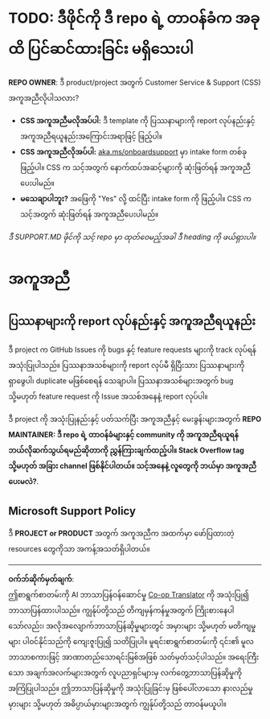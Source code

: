 <!--
CO_OP_TRANSLATOR_METADATA:
{
  "original_hash": "b7244261ee19497082edf33bcce64717",
  "translation_date": "2025-09-03T23:08:41+00:00",
  "source_file": "SUPPORT.md",
  "language_code": "my"
}
-->
# TODO: ဒီဖိုင်ကို ဒီ repo ရဲ့ တာဝန်ခံက အခုထိ ပြင်ဆင်ထားခြင်း မရှိသေးပါ

**REPO OWNER**: ဒီ product/project အတွက် Customer Service & Support (CSS) အကူအညီလိုပါသလား?

- **CSS အကူအညီမလိုအပ်ပါ:** ဒီ template ကို ပြဿနာများကို report လုပ်နည်းနှင့် အကူအညီရယူနည်းအကြောင်းအရာဖြင့် ဖြည့်ပါ။
- **CSS အကူအညီလိုအပ်ပါ:** [aka.ms/onboardsupport](https://aka.ms/onboardsupport) မှာ intake form တစ်ခု ဖြည့်ပါ။ CSS က သင့်အတွက် နောက်ထပ်အဆင့်များကို ဆုံးဖြတ်ရန် အကူအညီပေးပါမည်။
- **မသေချာပါဘူး?** အဖြေကို "Yes" လို့ ထင်ပြီး intake form ကို ဖြည့်ပါ။ CSS က သင့်အတွက် ဆုံးဖြတ်ရန် အကူအညီပေးပါမည်။

*ဒီ SUPPORT.MD ဖိုင်ကို သင့် repo မှာ ထုတ်ဝေမည့်အခါ ဒီ heading ကို ဖယ်ရှားပါ။*

# အကူအညီ

## ပြဿနာများကို report လုပ်နည်းနှင့် အကူအညီရယူနည်း  

ဒီ project က GitHub Issues ကို bugs နှင့် feature requests များကို track လုပ်ရန် အသုံးပြုပါသည်။ ပြဿနာအသစ်များကို report လုပ်မီ ရှိပြီးသား ပြဿနာများကို ရှာဖွေပါ၊ duplicate မဖြစ်စေရန် သေချာပါ။ ပြဿနာအသစ်များအတွက် bug သို့မဟုတ် feature request ကို Issue အသစ်အနေနဲ့ report လုပ်ပါ။

ဒီ project ကို အသုံးပြုနည်းနှင့် ပတ်သက်ပြီး အကူအညီနှင့် မေးခွန်းများအတွက် **REPO MAINTAINER: ဒီ repo ရဲ့ တာဝန်ခံများနှင့် community ကို အကူအညီရယူရန် ဘယ်လိုဆက်သွယ်ရမည်ဆိုတာကို ညွှန်ကြားချက်ထည့်ပါ။ Stack Overflow tag သို့မဟုတ် အခြား channel ဖြစ်နိုင်ပါတယ်။ သင့်အနေနဲ့ လူတွေကို ဘယ်မှာ အကူအညီပေးမလဲ?**.

## Microsoft Support Policy  

ဒီ **PROJECT or PRODUCT** အတွက် အကူအညီက အထက်မှာ ဖော်ပြထားတဲ့ resources တွေကိုသာ အကန့်အသတ်ရှိပါတယ်။

---

**ဝက်ဘ်ဆိုက်မှတ်ချက်**:  
ဤစာရွက်စာတမ်းကို AI ဘာသာပြန်ဝန်ဆောင်မှု [Co-op Translator](https://github.com/Azure/co-op-translator) ကို အသုံးပြု၍ ဘာသာပြန်ထားပါသည်။ ကျွန်ုပ်တို့သည် တိကျမှန်ကန်မှုအတွက် ကြိုးစားနေပါသော်လည်း၊ အလိုအလျောက်ဘာသာပြန်ဆိုမှုများတွင် အမှားများ သို့မဟုတ် မတိကျမှုများ ပါဝင်နိုင်သည်ကို ကျေးဇူးပြု၍ သတိပြုပါ။ မူရင်းစာရွက်စာတမ်းကို ၎င်း၏ မူလဘာသာစကားဖြင့် အာဏာတည်သောရင်းမြစ်အဖြစ် သတ်မှတ်သင့်ပါသည်။ အရေးကြီးသော အချက်အလက်များအတွက် လူပညာရှင်များမှ လက်တွေ့ဘာသာပြန်ဆိုမှုကို အကြံပြုပါသည်။ ဤဘာသာပြန်ဆိုမှုကို အသုံးပြုခြင်းမှ ဖြစ်ပေါ်လာသော နားလည်မှုမှားများ သို့မဟုတ် အဓိပ္ပာယ်မှားများအတွက် ကျွန်ုပ်တို့သည် တာဝန်မယူပါ။